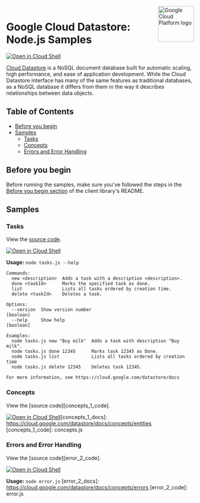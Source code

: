 <img src="https://avatars2.githubusercontent.com/u/2810941?v=3&s=96" alt="Google Cloud Platform logo" title="Google Cloud Platform" align="right" height="96" width="96"/>

# Google Cloud Datastore: Node.js Samples

[![Open in Cloud Shell][shell_img]][shell_link]

[Cloud Datastore](https://cloud.google.com/datastore/docs) is a NoSQL document database built for automatic scaling, high performance, and ease of application development. While the Cloud Datastore interface has many of the same features as traditional databases, as a NoSQL database it differs from them in the way it describes relationships between data objects.

## Table of Contents

* [Before you begin](#before-you-begin)
* [Samples](#samples)
  * [Tasks](#tasks)
  * [Concepts](#concepts)
  * [Errors and Error Handling](#errors-and-error-handling)

## Before you begin

Before running the samples, make sure you've followed the steps in the
[Before you begin section](../README.md#before-you-begin) of the client
library's README.

## Samples

### Tasks

View the [source code][tasks_0_code].

[![Open in Cloud Shell][shell_img]](https://console.cloud.google.com/cloudshell/open?git_repo=https://github.com/googleapis/nodejs-datastore&page=editor&open_in_editor=samples/tasks.js,samples/README.md)

__Usage:__ `node tasks.js --help`

```
Commands:
  new <description>  Adds a task with a description <description>.
  done <taskId>      Marks the specified task as done.
  list               Lists all tasks ordered by creation time.
  delete <taskId>    Deletes a task.

Options:
  --version  Show version number                                                                               [boolean]
  --help     Show help                                                                                         [boolean]

Examples:
  node tasks.js new "Buy milk"  Adds a task with description "Buy milk".
  node tasks.js done 12345      Marks task 12345 as Done.
  node tasks.js list            Lists all tasks ordered by creation time
  node tasks.js delete 12345    Deletes task 12345.

For more information, see https://cloud.google.com/datastore/docs
```

[tasks_0_docs]: https://cloud.google.com/datastore/docs/datastore-api-tutorial
[tasks_0_code]: tasks.js

### Concepts

View the [source code][concepts_1_code].

[![Open in Cloud Shell][shell_img]](https://console.cloud.google.com/cloudshell/open?git_repo=https://github.com/googleapis/nodejs-datastore&page=editor&open_in_editor=samples/concepts.js,samples/README.md)[concepts_1_docs]: https://cloud.google.com/datastore/docs/concepts/entities
[concepts_1_code]: concepts.js

### Errors and Error Handling

View the [source code][error_2_code].

[![Open in Cloud Shell][shell_img]](https://console.cloud.google.com/cloudshell/open?git_repo=https://github.com/googleapis/nodejs-datastore&page=editor&open_in_editor=samples/error.js,samples/README.md)

__Usage:__ `node error.js`
[error_2_docs]: https://cloud.google.com/datastore/docs/concepts/errors
[error_2_code]: error.js

[shell_img]: http://gstatic.com/cloudssh/images/open-btn.png
[shell_link]: https://console.cloud.google.com/cloudshell/open?git_repo=https://github.com/googleapis/nodejs-datastore&page=editor&open_in_editor=samples/README.md
